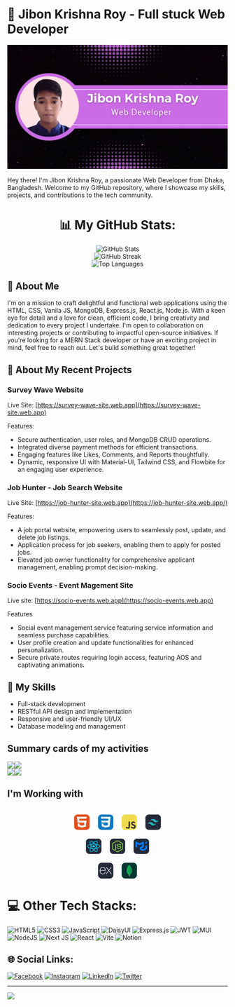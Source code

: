 # 👋 Jibon Krishna Roy - Full stuck Web Developer


![Profile Image](https://raw.githubusercontent.com/jibon-roy/jibon-roy/main/src/profile.png)

Hey there! I'm Jibon Krishna Roy, a passionate Web Developer from Dhaka, Bangladesh. Welcome to my GitHub repository, where I showcase my skills, projects, and contributions to the tech community.
<div align="center">

# 📊 My GitHub Stats:

<img src="https://github-readme-stats.vercel.app/api?username=jibon-roy&theme=dark&hide_border=false&include_all_commits=false&count_private=false" alt="GitHub Stats" /> <br />
<img src="https://github-readme-streak-stats.herokuapp.com/?user=jibon-roy&theme=dark&hide_border=false" alt="GitHub Streak" /> <br />
<img src="https://github-readme-stats.vercel.app/api/top-langs/?username=jibon-roy&theme=dark&hide_border=false&include_all_commits=false&count_private=false&layout=compact" alt="Top Languages" />
</div>

## 🚀 About Me

I'm on a mission to craft delightful and functional web applications using the HTML, CSS, Vanila JS, MongoDB, Express.js, React.js, Node.js. With a keen eye for detail and a love for clean, efficient code, I bring creativity and dedication to every project I undertake. I'm open to collaboration on interesting projects or contributing to impactful open-source initiatives. If you're looking for a MERN Stack developer or have an exciting project in mind, feel free to reach out. Let's build something great together!

## 💼 About My Recent Projects

### Survey Wave Website
Live Site: [https://survey-wave-site.web.app](https://survey-wave-site.web.app)

Features:
- Secure authentication, user roles, and MongoDB CRUD operations.
- Integrated diverse payment methods for efficient transactions.
- Engaging features like Likes, Comments, and Reports thoughtfully.
- Dynamic, responsive UI with Material-UI, Tailwind CSS, and Flowbite for an engaging user experience.

### Job Hunter - Job Search Website
Live Site: [https://job-hunter-site.web.app](https://job-hunter-site.web.app/)

Features:
- A job portal website, empowering users to seamlessly post, update, and delete job listings.
- Application process for job seekers, enabling them to apply for posted jobs.
- Elevated job owner functionality for comprehensive applicant management, enabling prompt decision-making.

### Socio Events - Event Magement Site
Live site: [https://socio-events.web.app](https://socio-events.web.app)

Features
- Social event management service featuring service information and seamless purchase capabilities.
- User profile creation and update functionalities for enhanced personalization.
- Secure private routes requiring login access, featuring AOS and captivating animations.

## 🔧 My Skills

- Full-stack development
- RESTful API design and implementation
- Responsive and user-friendly UI/UX
- Database modeling and management

## Summary cards of my activities
<div align="center">

</div>

<div align="center" style="display: flex;">
<img src="http://github-profile-summary-cards.vercel.app/api/cards/repos-per-language?username=jibon-roy&theme=jolly" />
<img src="http://github-profile-summary-cards.vercel.app/api/cards/most-commit-language?username=jibon-roy&theme=jolly" />
</div>

<div align="center" style="display : flex">
<img src="http://github-profile-summary-cards.vercel.app/api/cards/stats?username=jibon-roy&theme=jolly"/>
<img src="http://github-profile-summary-cards.vercel.app/api/cards/productive-time?username=jibon-roy&theme=jolly&utcOffset=8"/>
</div>

## I'm Working with

<div align="center">
<br>
<img style="width: 10%;" src="src/html.svg" alt="">
<img style="width: 10%;" src="src/css.svg" alt="">
<img style="width: 10%;" src="src/java.svg" alt="">
<img style="width: 10%;" src="src/Metarial.svg" alt="">
</div>
<br>
<div align="center">

<img style="width: 10%;" src="src/react.svg" alt="">
<img style="width: 10%;" src="src/node.svg" alt="">
<img style="width: 10%;" src="src/meta.svg" alt="">
</div>
<br>
<div align="center" style="margin-bottom: 10px;">
<img style="width: 10%;" src="src/express.svg" alt="">
<img style="width: 10%;" src="src/mongo.svg" alt="">
</div>

# 💻 Other Tech Stacks:
![HTML5](https://img.shields.io/badge/html5-%23E34F26.svg?style=for-the-badge&logo=html5&logoColor=white) ![CSS3](https://img.shields.io/badge/css3-%231572B6.svg?style=for-the-badge&logo=css3&logoColor=white) ![JavaScript](https://img.shields.io/badge/javascript-%23323330.svg?style=for-the-badge&logo=javascript&logoColor=%23F7DF1E) ![DaisyUI](https://img.shields.io/badge/daisyui-5A0EF8?style=for-the-badge&logo=daisyui&logoColor=white) ![Express.js](https://img.shields.io/badge/express.js-%23404d59.svg?style=for-the-badge&logo=express&logoColor=%2361DAFB) ![JWT](https://img.shields.io/badge/JWT-black?style=for-the-badge&logo=JSON%20web%20tokens) ![MUI](https://img.shields.io/badge/MUI-%230081CB.svg?style=for-the-badge&logo=mui&logoColor=white) ![NodeJS](https://img.shields.io/badge/node.js-6DA55F?style=for-the-badge&logo=node.js&logoColor=white) ![Next JS](https://img.shields.io/badge/Next-black?style=for-the-badge&logo=next.js&logoColor=white) ![React](https://img.shields.io/badge/react-%2320232a.svg?style=for-the-badge&logo=react&logoColor=%2361DAFB) ![Vite](https://img.shields.io/badge/vite-%23646CFF.svg?style=for-the-badge&logo=vite&logoColor=white) ![Notion](https://img.shields.io/badge/Notion-%23000000.svg?style=for-the-badge&logo=notion&logoColor=white)


## 🌐 Social Links:
[![Facebook](https://img.shields.io/badge/Facebook-%231877F2.svg?logo=Facebook&logoColor=white)](https://facebook.com/jkroyjoy1) [![Instagram](https://img.shields.io/badge/Instagram-%23E4405F.svg?logo=Instagram&logoColor=white)](https://instagram.com/jibonkr512) [![LinkedIn](https://img.shields.io/badge/LinkedIn-%230077B5.svg?logo=linkedin&logoColor=white)](https://linkedin.com/in/jibon-roy) [![Twitter](https://img.shields.io/badge/Twitter-%231DA1F2.svg?logo=Twitter&logoColor=white)](https://twitter.com/JibonKrishnaRo6) 

---
[![](https://visitcount.itsvg.in/api?id=jibon-roy&icon=0&color=0)](https://visitcount.itsvg.in)
